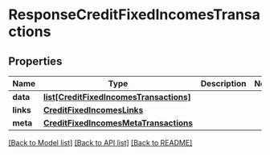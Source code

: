 # ResponseCreditFixedIncomesTransactions

## Properties
Name | Type | Description | Notes
------------ | ------------- | ------------- | -------------
**data** | [**list[CreditFixedIncomesTransactions]**](CreditFixedIncomesTransactions.md) |  | 
**links** | [**CreditFixedIncomesLinks**](CreditFixedIncomesLinks.md) |  | 
**meta** | [**CreditFixedIncomesMetaTransactions**](CreditFixedIncomesMetaTransactions.md) |  | 

[[Back to Model list]](../README.md#documentation-for-models) [[Back to API list]](../README.md#documentation-for-api-endpoints) [[Back to README]](../README.md)

